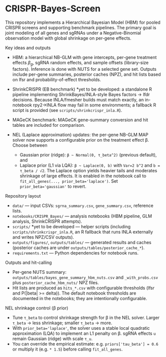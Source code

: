 # CRISPR-Bayes-Screen

This repository implements a Hierarchical Bayesian Model (HBM) for pooled CRISPR screens and supporting benchmark pipelines. The primary goal is joint modeling of all genes and sgRNAs under a Negative-Binomial observation model with global shrinkage on per-gene effects. 

Key ideas and outputs
- HBM: a hierarchical NB-GLM with gene intercepts, per-gene treatment effects $β_g$, sgRNA random effects, and sample offsets (library-size factors). Inference is done with NUTS for a selected gene set. Outputs include per-gene summaries, posterior caches (NPZ), and hit lists based on lfsr and probability-of-effect thresholds.
- ShrinkCRISPR (EB benchmark) *yet to be developed: a standalone R pipeline implementing ShrinkBayes/INLA-style Bayes factors → lfdr decisions. Because INLA/fmesher builds must match exactly, an in-notebook rpy2→INLA flow may fail in some environments; a fallback R script is provided (see `scripts/shrinkcrispr_inla.R`).
- MAGeCK benchmark: MAGeCK gene-summary conversion and hit tables are included for comparison.

- NEL (Laplace approximation) updates: the per-gene NB-GLM MAP solver now supports a configurable prior on the treatment effect β. Choose between
  - Gaussian prior (ridge): `β ~ Normal(0, τ_beta^2)` (previous default), and
  - Laplace prior (L1 via LQA): `β ~ Laplace(0, b)` with `Var=2 b^2` and `b = τ_beta / √2`.
  The Laplace option yields heavier tails and moderates shrinkage of large effects. It is enabled in the notebook call to `fit_all_genes(..., prior_beta='laplace')`. Set `prior_beta='gaussian'` to revert.

Repository layout
- `data/` — input CSVs: `sgrna_summary.csv`, `gene_summary.csv`, reference lists.
- `notebooks/CRISPR_Bayes/` — analysis notebooks (HBM pipeline, GLM analysis, ShrinkCRISPR attempts).
- `scripts/` *yet to be developed — helper scripts (including `scripts/shrinkcrispr_inla.R`, an R fallback that runs INLA externally and writes NPZ/CSV outputs).
- `outputs/figures/`, `outputs/tables/` — generated results and caches (posterior caches are under `outputs/tables/posterior_cache_*`).
- `requirements.txt` — Python dependencies for notebook runs.

Outputs and hit-calling
- Per-gene NUTS summary: `outputs/tables/bayes_gene_summary_hbm_nuts.csv` and `_with_probs.csv` plus `posterior_cache_hbm_nuts/` NPZ files.
- Hit lists are produced as `hits_*.csv` with configurable thresholds (lfsr and P(|beta| >= delta)). The default notebook thresholds are documented in the notebooks; they are intentionally configurable.

NEL shrinkage control (β prior)
- Tune `τ_beta` to control shrinkage strength for β in the NEL solver. Larger `τ_beta` → less shrinkage; smaller `τ_beta` → more.
- With `prior_beta='laplace'`, the solver uses a stable local quadratic approximation (LQA) to implement an L1 penalty on β. sgRNA effects `u` remain Gaussian (ridge) with scale `τ_u`.
- You can override the empirical estimate: e.g. `priors['tau_beta'] = 0.6` or multiply it (e.g. `* 1.5`) before calling `fit_all_genes`.